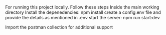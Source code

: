 For running this project locally. Follow these steps
Inside the main working directory
Install the depenedencies: npm install
create a config.env file and provide the details as mentioned in .env
start the server: npm run start:dev

Import the postman collection for additional support

